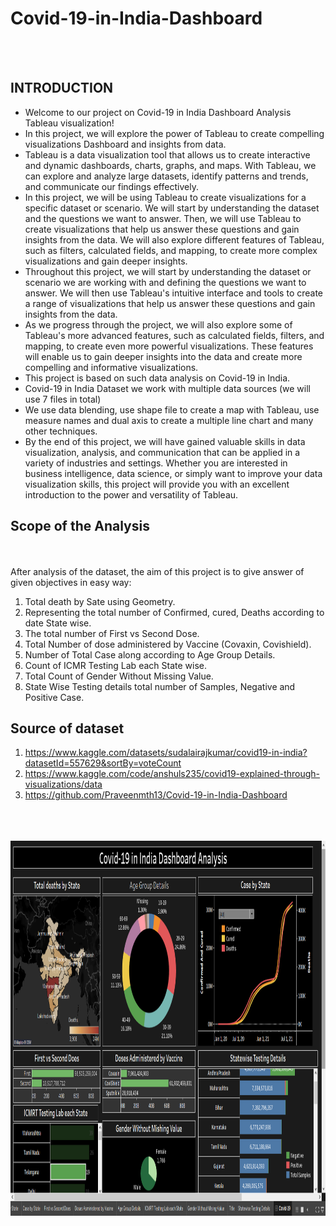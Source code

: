 # Covid-19-in-India-Dashboard
<br><br>
## INTRODUCTION
* Welcome to our project on Covid-19 in India Dashboard Analysis Tableau visualization!
* In this project, we will explore the power of Tableau to create compelling visualizations
Dashboard and insights from data.
* Tableau is a data visualization tool that allows us to create interactive and dynamic
dashboards, charts, graphs, and maps. With Tableau, we can explore and analyze large
datasets, identify patterns and trends, and communicate our findings effectively.
* In this project, we will be using Tableau to create visualizations for a specific dataset or
scenario. We will start by understanding the dataset and the questions we want to answer.
Then, we will use Tableau to create visualizations that help us answer these questions and
gain insights from the data. We will also explore different features of Tableau, such as
filters, calculated fields, and mapping, to create more complex visualizations and gain
deeper insights.
* Throughout this project, we will start by understanding the dataset or scenario we are
working with and defining the questions we want to answer. We will then use Tableau's
intuitive interface and tools to create a range of visualizations that help us answer these
questions and gain insights from the data.
* As we progress through the project, we will also explore some of Tableau's more advanced
features, such as calculated fields, filters, and mapping, to create even more powerful
visualizations. These features will enable us to gain deeper insights into the data and create
more compelling and informative visualizations.
* This project is based on such data analysis on Covid-19 in India.
* Covid-19 in India Dataset we work with multiple data sources (we will use 7 files in total)
* We use data blending, use shape file to create a map with Tableau, use measure names and
dual axis to create a multiple line chart and many other techniques.
* By the end of this project, we will have gained valuable skills in data visualization, analysis,
and communication that can be applied in a variety of industries and settings. Whether you
are interested in business intelligence, data science, or simply want to improve your data
visualization skills, this project will provide you with an excellent introduction to the power
and versatility of Tableau.
## Scope of the Analysis
<br><br>
After analysis of the dataset, the aim of this project is to give answer of given objectives in easy
way:
1. Total death by Sate using Geometry.
2. Representing the total number of Confirmed, cured, Deaths according to date State wise.
3. The total number of First vs Second Dose.
4. Total Number of dose administered by Vaccine (Covaxin, Covishield).
5. Number of Total Case along according to Age Group Details.
6. Count of ICMR Testing Lab each State wise.
7. Total Count of Gender Without Missing Value.
8. State Wise Testing details total number of Samples, Negative and Positive Case.
## Source of dataset
1. https://www.kaggle.com/datasets/sudalairajkumar/covid19-in-india?datasetId=557629&sortBy=voteCount
2. https://www.kaggle.com/code/anshuls235/covid19-explained-through-visualizations/data
3. https://github.com/Praveenmth13/Covid-19-in-India-Dashboard
<br><br>

<br><br>
<img src="Dash.png" alt="Dashboard" width="1250" height="600">

